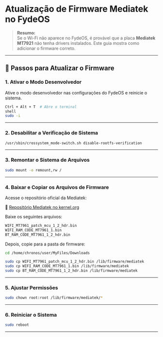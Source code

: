 # Atualização de Firmware Mediatek no FydeOS

> **Resumo:**  
> Se o Wi-Fi não aparece no FydeOS, é provável que a placa **Mediatek MT7921** não tenha drivers instalados. Este guia mostra como adicionar o firmware correto.

---

## 📌 Passos para Atualizar o Firmware

### 1. Ativar o Modo Desenvolvedor

Ative o modo desenvolvedor nas configurações do FydeOS e reinicie o sistema.

```bash
Ctrl + Alt + T  # Abre o terminal
shell
sudo -i
```

---

### 2. Desabilitar a Verificação de Sistema

```bash
/usr/sbin/crossystem_mode-switch.sh disable-rootfs-verification
```

---

### 3. Remontar o Sistema de Arquivos

```bash
sudo mount -o remount,rw /
```

---

### 4. Baixar e Copiar os Arquivos de Firmware

Acesse o repositório oficial da Mediatek:

🔗 [Repositório Mediatek no kernel.org](https://git.kernel.org/pub/scm/linux/kernel/git/firmware/linux-firmware.git/tree/mediatek)

Baixe os seguintes arquivos:

```bash
WIFI_MT7961_patch_mcu_1_2_hdr.bin
WIFI_RAM_CODE_MT7961_1.bin
BT_RAM_CODE_MT7961_1_2_hdr.bin
```

Depois, copie para a pasta de firmware:

```bash
cd /home/chronos/user/MyFiles/Downloads

sudo cp WIFI_MT7961_patch_mcu_1_2_hdr.bin /lib/firmware/mediatek
sudo cp WIFI_RAM_CODE_MT7961_1.bin /lib/firmware/mediatek
sudo cp BT_RAM_CODE_MT7961_1_2_hdr.bin /lib/firmware/mediatek
```

---

### 5. Ajustar Permissões

```bash
sudo chown root:root /lib/firmware/mediatek/*
```

---

### 6. Reiniciar o Sistema

```bash
sudo reboot
```

---
